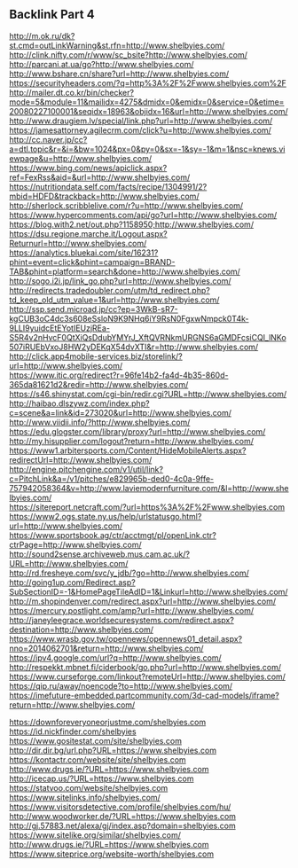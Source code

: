 ## Backlink Part 4

http://m.ok.ru/dk?st.cmd=outLinkWarning&st.rfn=http://www.shelbyies.com/ <br/>
http://clink.nifty.com/r/www/sc_bsite?http://www.shelbyies.com/ <br/>
http://parcani.at.ua/go?http://www.shelbyies.com/ <br/>
http://www.bshare.cn/share?url=http://www.shelbyies.com/ <br/>
https://securityheaders.com/?q=http%3A%2F%2Fwww.shelbyies.com%2F <br/>
http://mailer.dt.co.kr/bin/checker?mode=5&module=11&mailidx=4275&dmidx=0&emidx=0&service=0&etime=20080227100001&seqidx=18963&objidx=16&url=http://www.shelbyies.com/ <br/>
http://www.draugiem.lv/special/link.php?url=http://www.shelbyies.com/ <br/>
https://jamesattorney.agilecrm.com/click?u=http://www.shelbyies.com/ <br/>
http://cc.naver.jp/cc?a=dtl.topic&r=&i=&bw=1024&px=0&py=0&sx=-1&sy=-1&m=1&nsc=knews.viewpage&u=http://www.shelbyies.com/ <br/>
https://www.bing.com/news/apiclick.aspx?ref=FexRss&aid=&url=http://www.shelbyies.com/ <br/>
https://nutritiondata.self.com/facts/recipe/1304991/2?mbid=HDFD&trackback=http://www.shelbyies.com/ <br/>
http://sherlock.scribblelive.com/r?u=http://www.shelbyies.com/ <br/>
https://www.hypercomments.com/api/go?url=http://www.shelbyies.com/ <br/>
https://blog.with2.net/out.php?1158950;http://www.shelbyies.com/ <br/>
https://dsu.regione.marche.it/Logout.aspx?Returnurl=http://www.shelbyies.com/ <br/>
https://analytics.bluekai.com/site/16231?phint=event=click&phint=campaign=BRAND-TAB&phint=platform=search&done=http://www.shelbyies.com/ <br/>
http://sogo.i2i.jp/link_go.php?url=http://www.shelbyies.com/ <br/>
http://redirects.tradedoubler.com/utm/td_redirect.php?td_keep_old_utm_value=1&url=http://www.shelbyies.com/ <br/>
http://ssp.send.microad.jp/cc?ep=3WkB-sR7-kgCUB3oC4dc3s608eSsloN9K9NHq6iY9RsN0FgxwNmpck0T4k-9LLI9yuidcEtEYotIEUzjREa-S5R4v2nHvcF0QtXiQsDdubYMYrJ_XftQVRNkmURGNS6aGMDFcsiCQl_lNKo507iRUEbVxoJ8HW2yDEKqX54dvXTI&r=http://www.shelbyies.com/ <br/>
http://click.app4mobile-services.biz/storelink/?url=http://www.shelbyies.com/ <br/>
https://www.itic.org/redirect?r=96fe14b2-fa4d-4b35-860d-365da81621d2&redir=http://www.shelbyies.com/ <br/>
https://s46.shinystat.com/cgi-bin/redir.cgi?URL=http://www.shelbyies.com/ <br/>
http://haibao.dlszywz.com/index.php?c=scene&a=link&id=273020&url=http://www.shelbyies.com/ <br/>
http://www.viidii.info/?http://www.shelbyies.com/ <br/>
https://edu.glogster.com/library/proxy?url=http://www.shelbyies.com/ <br/>
http://my.hisupplier.com/logout?return=http://www.shelbyies.com/ <br/>
https://www1.arbitersports.com/Content/HideMobileAlerts.aspx?redirectUrl=http://www.shelbyies.com/ <br/>
http://engine.pitchengine.com/v1/util/link?c=PitchLink&a=/v1/pitches/e829965b-ded0-4c0a-9ffe-757942058364&v=http://www.laviemodernfurniture.com/&l=http://www.shelbyies.com/ <br/>
https://sitereport.netcraft.com/?url=https%3A%2F%2Fwww.shelbyies.com
https://www2.ogs.state.ny.us/help/urlstatusgo.html?url=http://www.shelbyies.com/ <br/>
https://www.sportsbook.ag/ctr/acctmgt/pl/openLink.ctr?ctrPage=http://www.shelbyies.com/ <br/>
http://sound2sense.archiveweb.mus.cam.ac.uk/?URL=http://www.shelbyies.com/ <br/>
http://rd.fresheye.com/svc/y_jdb/?go=http://www.shelbyies.com/ <br/>
http://going1up.com/Redirect.asp?SubSectionID=-1&HomePageTileAdID=1&Linkurl=http://www.shelbyies.com/ <br/>
http://m.shopindenver.com/redirect.aspx?url=http://www.shelbyies.com/ <br/>
https://mercury.postlight.com/amp?url=http://www.shelbyies.com/ <br/>
http://janeyleegrace.worldsecuresystems.com/redirect.aspx?destination=http://www.shelbyies.com/ <br/>
https://www.wrasb.gov.tw/opennews/opennews01_detail.aspx?nno=2014062701&return=http://www.shelbyies.com/ <br/>
https://ipv4.google.com/url?q=http://www.shelbyies.com/ <br/>
http://respekkt.mbnet.fi/ciderbook/go.php?url=http://www.shelbyies.com/ <br/>
https://www.curseforge.com/linkout?remoteUrl=http://www.shelbyies.com/ <br/>
https://qip.ru/away/noencode?to=http://www.shelbyies.com/ <br/>
https://imefuture-embedded.partcommunity.com/3d-cad-models/iframe?return=http://www.shelbyies.com/ <br/>

https://downforeveryoneorjustme.com/shelbyies.com <br/>
https://id.nickfinder.com/shelbyies <br/>
https://www.gositestat.com/site/shelbyies.com <br/>
http://dir.dir.bg/url.php?URL=https://www.shelbyies.com <br/>
https://kontactr.com/website/site/shelbyies.com <br/>
http://www.drugs.ie/?URL=https://www.shelbyies.com <br/>
http://icecap.us/?URL=https://www.shelbyies.com <br/>
https://statvoo.com/website/shelbyies.com <br/>
https://www.sitelinks.info/shelbyies.com/ <br/>
https://www.visitorsdetective.com/profile/shelbyies.com/hu/ <br/>
http://www.woodworker.de/?URL=https://www.shelbyies.com <br/>
http://gj.57883.net/alexa/gj/index.asp?domain=shelbyies.com <br/>
https://www.sitelike.org/similar/shelbyies.com/ <br/>
http://www.drugs.ie/?URL=https://www.shelbyies.com <br/>
https://www.siteprice.org/website-worth/shelbyies.com <br/>
